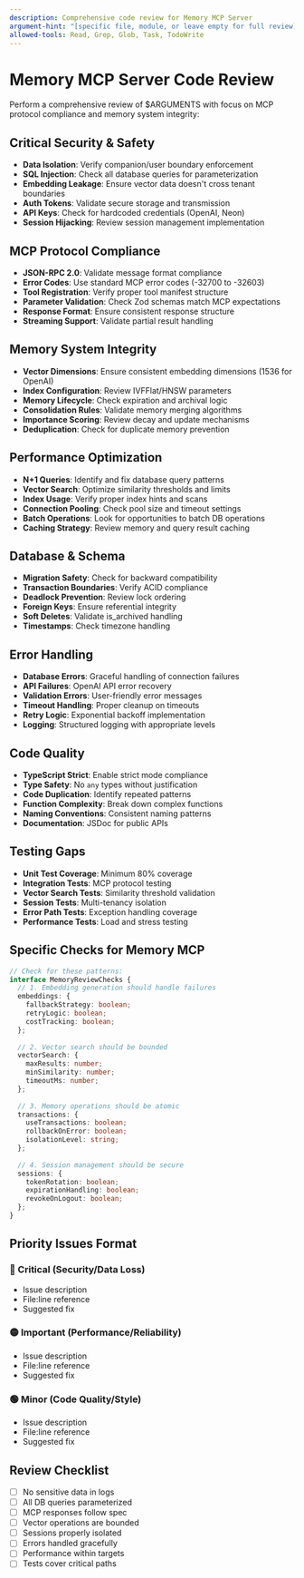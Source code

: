 ```yaml
---
description: Comprehensive code review for Memory MCP Server
argument-hint: "[specific file, module, or leave empty for full review]"
allowed-tools: Read, Grep, Glob, Task, TodoWrite
---
```


# Memory MCP Server Code Review

Perform a comprehensive review of $ARGUMENTS with focus on MCP protocol compliance and memory system integrity:

## Critical Security & Safety

- **Data Isolation**: Verify companion/user boundary enforcement
- **SQL Injection**: Check all database queries for parameterization
- **Embedding Leakage**: Ensure vector data doesn't cross tenant boundaries
- **Auth Tokens**: Validate secure storage and transmission
- **API Keys**: Check for hardcoded credentials (OpenAI, Neon)
- **Session Hijacking**: Review session management implementation

## MCP Protocol Compliance

- **JSON-RPC 2.0**: Validate message format compliance
- **Error Codes**: Use standard MCP error codes (-32700 to -32603)
- **Tool Registration**: Verify proper tool manifest structure
- **Parameter Validation**: Check Zod schemas match MCP expectations
- **Response Format**: Ensure consistent response structure
- **Streaming Support**: Validate partial result handling

## Memory System Integrity

- **Vector Dimensions**: Ensure consistent embedding dimensions (1536 for OpenAI)
- **Index Configuration**: Review IVFFlat/HNSW parameters
- **Memory Lifecycle**: Check expiration and archival logic
- **Consolidation Rules**: Validate memory merging algorithms
- **Importance Scoring**: Review decay and update mechanisms
- **Deduplication**: Check for duplicate memory prevention

## Performance Optimization

- **N+1 Queries**: Identify and fix database query patterns
- **Vector Search**: Optimize similarity thresholds and limits
- **Index Usage**: Verify proper index hints and scans
- **Connection Pooling**: Check pool size and timeout settings
- **Batch Operations**: Look for opportunities to batch DB operations
- **Caching Strategy**: Review memory and query result caching

## Database & Schema

- **Migration Safety**: Check for backward compatibility
- **Transaction Boundaries**: Verify ACID compliance
- **Deadlock Prevention**: Review lock ordering
- **Foreign Keys**: Ensure referential integrity
- **Soft Deletes**: Validate is_archived handling
- **Timestamps**: Check timezone handling

## Error Handling

- **Database Errors**: Graceful handling of connection failures
- **API Failures**: OpenAI API error recovery
- **Validation Errors**: User-friendly error messages
- **Timeout Handling**: Proper cleanup on timeouts
- **Retry Logic**: Exponential backoff implementation
- **Logging**: Structured logging with appropriate levels

## Code Quality

- **TypeScript Strict**: Enable strict mode compliance
- **Type Safety**: No `any` types without justification
- **Code Duplication**: Identify repeated patterns
- **Function Complexity**: Break down complex functions
- **Naming Conventions**: Consistent naming patterns
- **Documentation**: JSDoc for public APIs

## Testing Gaps

- **Unit Test Coverage**: Minimum 80% coverage
- **Integration Tests**: MCP protocol testing
- **Vector Search Tests**: Similarity threshold validation
- **Session Tests**: Multi-tenancy isolation
- **Error Path Tests**: Exception handling coverage
- **Performance Tests**: Load and stress testing

## Specific Checks for Memory MCP

```typescript
// Check for these patterns:
interface MemoryReviewChecks {
  // 1. Embedding generation should handle failures
  embeddings: {
    fallbackStrategy: boolean;
    retryLogic: boolean;
    costTracking: boolean;
  };
  
  // 2. Vector search should be bounded
  vectorSearch: {
    maxResults: number;
    minSimilarity: number;
    timeoutMs: number;
  };
  
  // 3. Memory operations should be atomic
  transactions: {
    useTransactions: boolean;
    rollbackOnError: boolean;
    isolationLevel: string;
  };
  
  // 4. Session management should be secure
  sessions: {
    tokenRotation: boolean;
    expirationHandling: boolean;
    revokeOnLogout: boolean;
  };
}
```

## Priority Issues Format

### 🔴 Critical (Security/Data Loss)

- Issue description
- File:line reference
- Suggested fix

### 🟡 Important (Performance/Reliability)

- Issue description
- File:line reference
- Suggested fix

### 🟢 Minor (Code Quality/Style)

- Issue description
- File:line reference
- Suggested fix

## Review Checklist

- [ ] No sensitive data in logs
- [ ] All DB queries parameterized
- [ ] MCP responses follow spec
- [ ] Vector operations are bounded
- [ ] Sessions properly isolated
- [ ] Errors handled gracefully
- [ ] Performance within targets
- [ ] Tests cover critical paths
